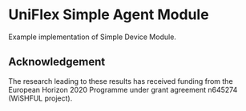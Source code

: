 UniFlex Simple Agent Module
============================

Example implementation of Simple Device Module.

## Acknowledgement

The research leading to these results has received funding from the European
Horizon 2020 Programme under grant agreement n645274 (WiSHFUL project).
